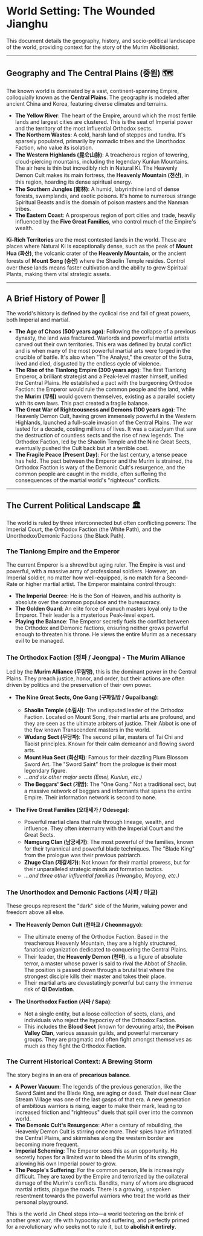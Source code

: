 # World Setting: The Wounded Jianghu

This document details the geography, history, and socio-political landscape of the world, providing context for the story of the Murim Abolitionist.

---

## **Geography and The Central Plains (중원)** 🗺️

The known world is dominated by a vast, continent-spanning Empire, colloquially known as the **Central Plains**. The geography is modeled after ancient China and Korea, featuring diverse climates and terrains.

* **The Yellow River**: The heart of the Empire, around which the most fertile lands and largest cities are clustered. This is the seat of Imperial power and the territory of the most influential Orthodox sects.
* **The Northern Wastes**: A cold, harsh land of steppes and tundra. It's sparsely populated, primarily by nomadic tribes and the Unorthodox Faction, who value its isolation.
* **The Western Highlands (昆仑山脉)**: A treacherous region of towering, cloud-piercing mountains, including the legendary Kunlun Mountains. The air here is thin but incredibly rich in Natural Ki. The Heavenly Demon Cult makes its main fortress, the **Heavenly Mountain (천산)**, in this region, hoarding its dense spiritual energy.
* **The Southern Jungles (南林)**: A humid, labyrinthine land of dense forests, swamplands, and exotic poisons. It's home to numerous strange Spiritual Beasts and is the domain of poison masters and the Nanman tribes.
* **The Eastern Coast**: A prosperous region of port cities and trade, heavily influenced by the **Five Great Families**, who control much of the Empire's wealth.

**Ki-Rich Territories** are the most contested lands in the world. These are places where Natural Ki is exceptionally dense, such as the peak of **Mount Hua (화산)**, the volcanic crater of the **Heavenly Mountain**, or the ancient forests of **Mount Song (숭산)** where the Shaolin Temple resides. Control over these lands means faster cultivation and the ability to grow Spiritual Plants, making them vital strategic assets.



---

## **A Brief History of Power 📜**

The world's history is defined by the cyclical rise and fall of great powers, both Imperial and martial.

* **The Age of Chaos (500 years ago)**: Following the collapse of a previous dynasty, the land was fractured. Warlords and powerful martial artists carved out their own territories. This era was defined by brutal conflict and is when many of the most powerful martial arts were forged in the crucible of battle. It's also when "The Analyst," the creator of the Sutra, lived and died, disgusted by the endless cycle of violence.
* **The Rise of the Tianlong Empire (300 years ago)**: The first Tianlong Emperor, a brilliant strategist and a Peak-level master himself, unified the Central Plains. He established a pact with the burgeoning Orthodox Faction: the Emperor would rule the common people and the land, while the **Murim (무림)** would govern themselves, existing as a parallel society with its own laws. This pact created a fragile balance.
* **The Great War of Righteousness and Demons (100 years ago)**: The Heavenly Demon Cult, having grown immensely powerful in the Western Highlands, launched a full-scale invasion of the Central Plains. The war lasted for a decade, costing millions of lives. It was a cataclysm that saw the destruction of countless sects and the rise of new legends. The Orthodox Faction, led by the Shaolin Temple and the Nine Great Sects, eventually pushed the Cult back but at a terrible cost.
* **The Fragile Peace (Present Day)**: For the last century, a tense peace has held. The pact between the Emperor and the Murim is strained, the Orthodox Faction is wary of the Demonic Cult's resurgence, and the common people are caught in the middle, often suffering the consequences of the martial world's "righteous" conflicts.

---

## **The Current Political Landscape 🏛️**

The world is ruled by three interconnected but often conflicting powers: The Imperial Court, the Orthodox Faction (the White Path), and the Unorthodox/Demonic Factions (the Black Path).

### **The Tianlong Empire and the Emperor**

The current Emperor is a shrewd but aging ruler. The Empire is vast and powerful, with a massive army of professional soldiers. However, an Imperial soldier, no matter how well-equipped, is no match for a Second-Rate or higher martial artist. The Emperor maintains control through:
* **The Imperial Decree**: He is the Son of Heaven, and his authority is absolute over the common populace and the bureaucracy.
* **The Golden Guard**: An elite force of eunuch masters loyal only to the Emperor. Their leader is a mysterious Peak-level expert.
* **Playing the Balance**: The Emperor secretly fuels the conflict between the Orthodox and Demonic factions, ensuring neither grows powerful enough to threaten his throne. He views the entire Murim as a necessary evil to be managed.

### **The Orthodox Faction (정파 / Jeongpa) - The Murim Alliance**

Led by the **Murim Alliance (무림맹)**, this is the dominant power in the Central Plains. They preach justice, honor, and order, but their actions are often driven by politics and the preservation of their own power.

* **The Nine Great Sects, One Gang (구파일방 / Gupailbang)**:
    * **Shaolin Temple (소림사)**: The undisputed leader of the Orthodox Faction. Located on Mount Song, their martial arts are profound, and they are seen as the ultimate arbiters of justice. Their Abbot is one of the few known Transcendent masters in the world.
    * **Wudang Sect (무당파)**: The second pillar, masters of Tai Chi and Taoist principles. Known for their calm demeanor and flowing sword arts.
    * **Mount Hua Sect (화산파)**: Famous for their dazzling Plum Blossom Sword Art. The "Sword Saint" from the prologue is their most legendary figure.
    * *...and six other major sects (Emei, Kunlun, etc.)*
    * **The Beggars' Sect (개방)**: The "One Gang." Not a traditional sect, but a massive network of beggars and informants that spans the entire Empire. Their information network is second to none.

* **The Five Great Families (오대세가 / Odesega)**:
    * Powerful martial clans that rule through lineage, wealth, and influence. They often intermarry with the Imperial Court and the Great Sects.
    * **Namgung Clan (남궁세가)**: The most powerful of the families, known for their tyrannical and powerful blade techniques. The "Blade King" from the prologue was their previous patriarch.
    * **Zhuge Clan (제갈세가)**: Not known for their martial prowess, but for their unparalleled strategic minds and formation tactics.
    * *...and three other influential families (Hwangbo, Moyong, etc.)*

### **The Unorthodox and Demonic Factions (사파 / 마교)**

These groups represent the "dark" side of the Murim, valuing power and freedom above all else.

* **The Heavenly Demon Cult (천마교 / Cheonmagyo)**:
    * The ultimate enemy of the Orthodox Faction. Based in the treacherous Heavenly Mountain, they are a highly structured, fanatical organization dedicated to conquering the Central Plains.
    * Their leader, the **Heavenly Demon (천마)**, is a figure of absolute terror, a master whose power is said to rival the Abbot of Shaolin. The position is passed down through a brutal trial where the strongest disciple kills their master and takes their place.
    * Their martial arts are devastatingly powerful but carry the immense risk of **Qi Deviation**.

* **The Unorthodox Faction (사파 / Sapa)**:
    * Not a single entity, but a loose collection of sects, clans, and individuals who reject the hypocrisy of the Orthodox Faction.
    * This includes the **Blood Sect** (known for devouring arts), the **Poison Valley Clan**, various assassin guilds, and powerful mercenary groups. They are pragmatic and often fight amongst themselves as much as they fight the Orthodox Faction.

### **The Current Historical Context: A Brewing Storm**

The story begins in an era of **precarious balance**.

* **A Power Vacuum**: The legends of the previous generation, like the Sword Saint and the Blade King, are aging or dead. Their duel near Clear Stream Village was one of the last gasps of that era. A new generation of ambitious warriors is rising, eager to make their mark, leading to increased friction and "righteous" duels that spill over into the common world.
* **The Demonic Cult's Resurgence**: After a century of rebuilding, the Heavenly Demon Cult is stirring once more. Their spies have infiltrated the Central Plains, and skirmishes along the western border are becoming more frequent.
* **Imperial Scheming**: The Emperor sees this as an opportunity. He secretly hopes for a limited war to bleed the Murim of its strength, allowing his own Imperial power to grow.
* **The People's Suffering**: For the common person, life is increasingly difficult. They are taxed by the Empire and terrorized by the collateral damage of the Murim's conflicts. Bandits, many of whom are disgraced martial artists, plague the roads. There is a growing, unspoken resentment towards the powerful warriors who treat the world as their personal playground.

This is the world Jin Cheol steps into—a world teetering on the brink of another great war, rife with hypocrisy and suffering, and perfectly primed for a revolutionary who seeks not to rule it, but to **abolish it entirely**.